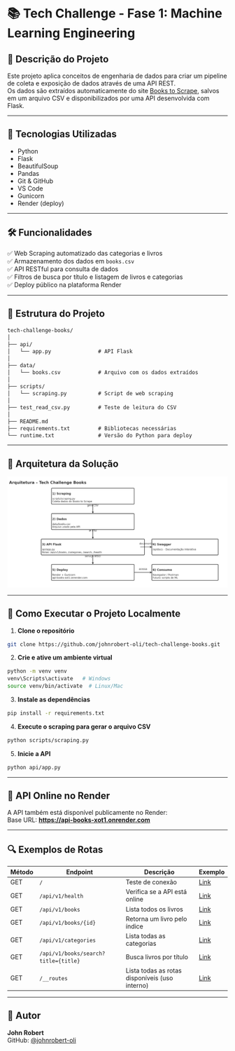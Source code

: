 # 📚 Tech Challenge - Fase 1: Machine Learning Engineering

## 📌 Descrição do Projeto
Este projeto aplica conceitos de engenharia de dados para criar um pipeline de coleta e exposição de dados através de uma API REST.  
Os dados são extraídos automaticamente do site [Books to Scrape](https://books.toscrape.com/), salvos em um arquivo CSV e disponibilizados por uma API desenvolvida com Flask.

---

## 🧪 Tecnologias Utilizadas
- Python
- Flask
- BeautifulSoup
- Pandas
- Git & GitHub
- VS Code
- Gunicorn
- Render (deploy)

---

## 🛠️ Funcionalidades
✅ Web Scraping automatizado das categorias e livros  
✅ Armazenamento dos dados em `books.csv`  
✅ API RESTful para consulta de dados  
✅ Filtros de busca por título e listagem de livros e categorias  
✅ Deploy público na plataforma Render  

---

## 📁 Estrutura do Projeto
```
tech-challenge-books/
│
├── api/
│   └── app.py               # API Flask
│
├── data/
│   └── books.csv            # Arquivo com os dados extraídos
│
├── scripts/
│   └── scraping.py          # Script de web scraping
│
├── test_read_csv.py         # Teste de leitura do CSV
│
├── README.md
├── requirements.txt         # Bibliotecas necessárias
└── runtime.txt              # Versão do Python para deploy
```

---

## 🧭 Arquitetura da Solução
![Diagrama da Arquitetura](assets/diagrama-v2.jpg)

---

## 🚀 Como Executar o Projeto Localmente

1. **Clone o repositório**
```bash
git clone https://github.com/johnrobert-oli/tech-challenge-books.git
```

2. **Crie e ative um ambiente virtual**
```bash
python -m venv venv
venv\Scripts\activate   # Windows
source venv/bin/activate  # Linux/Mac
```

3. **Instale as dependências**
```bash
pip install -r requirements.txt
```

4. **Execute o scraping para gerar o arquivo CSV**
```bash
python scripts/scraping.py
```

5. **Inicie a API**
```bash
python api/app.py
```

---

## 🔗 API Online no Render
A API também está disponível publicamente no Render:  
Base URL: **https://api-books-xot1.onrender.com**

---

## 🔍 Exemplos de Rotas

| Método | Endpoint | Descrição | Exemplo |
|--------|----------|-----------|---------|
| GET | `/` | Teste de conexão | [Link](https://api-books-xot1.onrender.com/) |
| GET | `/api/v1/health` | Verifica se a API está online | [Link](https://api-books-xot1.onrender.com/api/v1/health) |
| GET | `/api/v1/books` | Lista todos os livros | [Link](https://api-books-xot1.onrender.com/api/v1/books) |
| GET | `/api/v1/books/{id}` | Retorna um livro pelo índice | [Link](https://api-books-xot1.onrender.com/api/v1/books/0) |
| GET | `/api/v1/categories` | Lista todas as categorias | [Link](https://api-books-xot1.onrender.com/api/v1/categories) |
| GET | `/api/v1/books/search?title={title}` | Busca livros por título | [Link](https://api-books-xot1.onrender.com/api/v1/books/search?title=harry) |
| GET | `/__routes` | Lista todas as rotas disponíveis (uso interno) | [Link](https://api-books-xot1.onrender.com/__routes) |

---

## 🧠 Autor
**John Robert**  
GitHub: [@johnrobert-oli](https://github.com/johnrobert-oli)
